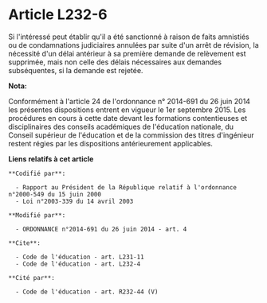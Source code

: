 # Article L232-6

Si l'intéressé peut établir qu'il a été sanctionné à raison de faits amnistiés ou de condamnations judiciaires annulées par
suite d'un arrêt de révision, la nécessité d'un délai antérieur à sa première demande de relèvement est supprimée, mais non
celle des délais nécessaires aux demandes subséquentes, si la demande est rejetée.

**Nota:**

Conformément à l'article 24 de l'ordonnance n° 2014-691 du 26 juin 2014 les présentes dispositions entrent en vigueur le 1er
septembre 2015. Les procédures en cours à cette date devant les formations contentieuses et disciplinaires des conseils
académiques de l'éducation nationale, du Conseil supérieur de l'éducation et de la commission des titres d'ingénieur restent
régies par les dispositions antérieurement applicables.

**Liens relatifs à cet article**

	**Codifié par**:

	  - Rapport au Président de la République relatif à l'ordonnance n°2000-549 du 15 juin 2000
	  - Loi n°2003-339 du 14 avril 2003

	**Modifié par**:

	  - ORDONNANCE n°2014-691 du 26 juin 2014 - art. 4

	**Cite**:

	  - Code de l'éducation - art. L231-11
	  - Code de l'éducation - art. L232-4

	**Cité par**:

	  - Code de l'éducation - art. R232-44 (V)
